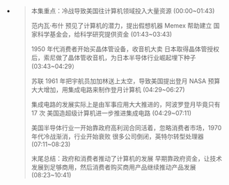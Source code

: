 - > 本集重点：冷战导致美国往计算机领域投入大量资源 (00:00~01:43)
  > 
  > 范内瓦·布什 预见了计算机的潜力，提出假想机器 Memex
  > 帮助建立 国家科学基金会，给科学研究提供资金 (01:43~03:43)
  > 
  > 1950 年代消费者开始买晶体管设备，收音机大卖
  > 日本取得晶体管授权后，索尼做了晶体管收音机，为日本半导体行业崛起埋下种子 (03:43~04:29）
  > 
  > 苏联 1961 年把宇航员加加林送上太空，导致美国提出登月
  > NASA 预算大大增加，用集成电路来制作登月计算机 (04:29~06:27)
  > 
  > 集成电路的发展实际上是由军事应用大大推进的，阿波罗登月毕竟只有 17 次
  > 美国造超级计算机进一步推进集成电路 (04:29~07:11)
  > 
  > 美国半导体行业一开始靠政府高利润合同活着，忽略消费者市场，1970年代冷战渐消，行业开始衰败
  > 很多公司倒闭，英特尔转型处理器 (07:11~08:23)
  > 
  > 末尾总结：政府和消费者推动了计算机的发展
  > 早期靠政府资金，让技术发展到足够商用，然后消费者购买商用产品继续推动产品发展 (08:23~10:41)
